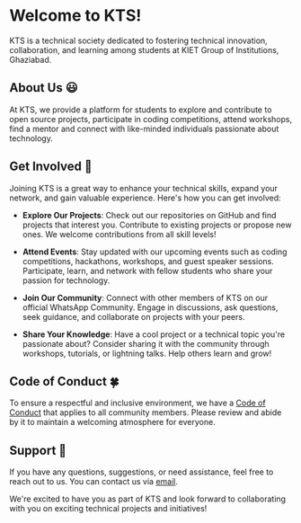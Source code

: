 # Welcome to KTS!

KTS is a technical society dedicated to fostering technical innovation, collaboration, and learning among students at KIET Group of Institutions, Ghaziabad.

## About Us :smiley:

At KTS, we provide a platform for students to explore and contribute to open source projects, participate in coding competitions, attend workshops, find a mentor and connect with like-minded individuals passionate about technology.
 
## Get Involved :raised_hands:

Joining KTS is a great way to enhance your technical skills, expand your network, and gain valuable experience. Here's how you can get involved:

- **Explore Our Projects**: Check out our repositories on GitHub and find projects that interest you. Contribute to existing projects or propose new ones. We welcome contributions from all skill levels!

- **Attend Events**: Stay updated with our upcoming events such as coding competitions, hackathons, workshops, and guest speaker sessions. Participate, learn, and network with fellow students who share your passion for technology.

- **Join Our Community**: Connect with other members of KTS on our official WhatsApp Community. Engage in discussions, ask questions, seek guidance, and collaborate on projects with your peers.

- **Share Your Knowledge**: Have a cool project or a technical topic you're passionate about? Consider sharing it with the community through workshops, tutorials, or lightning talks. Help others learn and grow!

## Code of Conduct :four_leaf_clover:

To ensure a respectful and inclusive environment, we have a [Code of Conduct](../CODE_OF_CONDUCT.md) that applies to all community members. Please review and abide by it to maintain a welcoming atmosphere for everyone.

## Support :seedling:

If you have any questions, suggestions, or need assistance, feel free to reach out to us. You can contact us via [email](mailto:kts@kiet.edu).

We're excited to have you as part of KTS and look forward to collaborating with you on exciting technical projects and initiatives!
